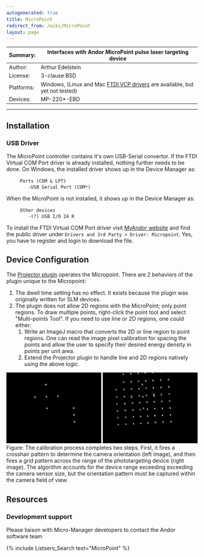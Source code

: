 ```yaml
---
autogenerated: true
title: MicroPoint
redirect_from: /wiki/MicroPoint
layout: page
---
```


| Summary:   | Interfaces with Andor MicroPoint pulse laser targeting device                                                          |
|------------|------------------------------------------------------------------------------------------------------------------------|
| Author:    | Arthur Edelstein                                                                                                       |
| License:   | 3-clause BSD                                                                                                           |
| Platforms: | Windows, (Linux and Mac [FTDI VCP drivers](http://www.ftdichip.com/Drivers/VCP.htm) are available, but yet not tested) |
| Devices:   | MP-220\*-EBD                                                                                                           |

------------------------------------------------------------------------

## Installation

### USB Driver

The MicroPoint controller contains it's own USB-Serial convertor. If the
FTDI Virtual COM Port driver is already installed, nothing further needs
to be done. On Windows, the installed driver shows up in the Device
Manager as:

```
     Ports (COM & LPT)
        -USB Serial Port (COM*)
```

When the MicroPoint is not installed, it shows up in the Device Manager
as:

```
     Other devices
        -(?) USB I/O 24 R
```

To install the FTDI Virtual COM Port driver visit [MyAndor
website](http://www.andor.com/my/user/) and find the public driver under
`Drivers and 3rd Party > Driver: Micropoint`. Yes, you have to register
and login to download the file.

## Device Configuration

The [Projector plugin](Projector "wikilink") operates the Micropoint.
There are 2 behaviors of the plugin unique to the Micropoint:

1.  The dwell time setting has no effect. It exists because the plugin
    was originally written for SLM devices.
2.  The plugin does not allow 2D regions with the MicroPoint; only point
    regions. To draw multiple points, right-click the point tool and
    select "Multi-points Tool". If you need to use line or 2D regions,
    one could either:
    1.  Write an ImageJ macro that converts the 2D or line region to
        point regions. One can read the image pixel calibration for
        spacing the points and allow the user to specify their desired
        energy density in points per unit area.
    2.  Extend the Projector plugin to handle line and 2D regions
        natively using the above logic.

![](media/Micropoint-calibration.png "Micropoint-calibration.png") Figure:
The calibration process completes two steps. First, it fires a crosshair
pattern to determine the camera orientation (left image), and then fires
a grid pattern across the range of the phototargeting device (right
image). The algorithm accounts for the device range exceeding exceeding
the camera sensor size, but the orientation pattern must be captured
within the camera field of view.

## Resources

### Development support

Please liaison with Micro-Manager developers to contact the Andor
software team

{% include Listserv_Search text="MicroPoint" %}

